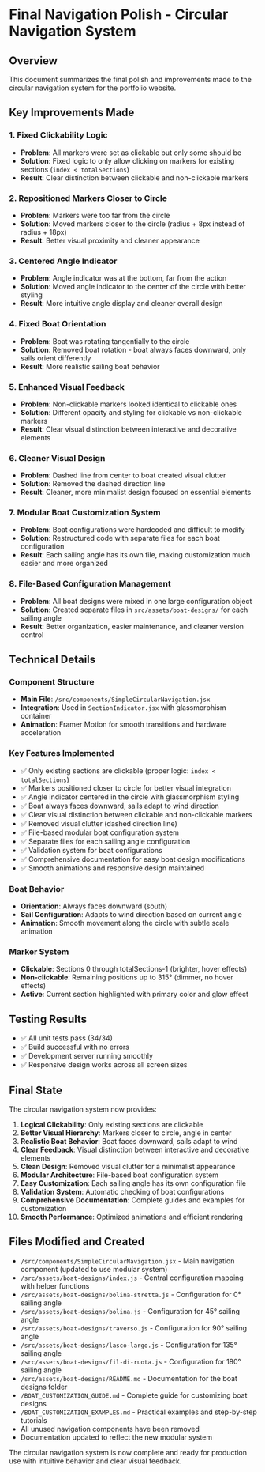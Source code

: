 # Final Navigation Polish - Circular Navigation System

## Overview
This document summarizes the final polish and improvements made to the circular navigation system for the portfolio website.

## Key Improvements Made

### 1. **Fixed Clickability Logic**
- **Problem**: All markers were set as clickable but only some should be
- **Solution**: Fixed logic to only allow clicking on markers for existing sections (`index < totalSections`)
- **Result**: Clear distinction between clickable and non-clickable markers

### 2. **Repositioned Markers Closer to Circle**
- **Problem**: Markers were too far from the circle
- **Solution**: Moved markers closer to the circle (radius + 8px instead of radius + 18px)
- **Result**: Better visual proximity and cleaner appearance

### 3. **Centered Angle Indicator**
- **Problem**: Angle indicator was at the bottom, far from the action
- **Solution**: Moved angle indicator to the center of the circle with better styling
- **Result**: More intuitive angle display and cleaner overall design

### 4. **Fixed Boat Orientation**
- **Problem**: Boat was rotating tangentially to the circle
- **Solution**: Removed boat rotation - boat always faces downward, only sails orient differently
- **Result**: More realistic sailing boat behavior

### 5. **Enhanced Visual Feedback**
- **Problem**: Non-clickable markers looked identical to clickable ones
- **Solution**: Different opacity and styling for clickable vs non-clickable markers
- **Result**: Clear visual distinction between interactive and decorative elements

### 6. **Cleaner Visual Design**
- **Problem**: Dashed line from center to boat created visual clutter
- **Solution**: Removed the dashed direction line
- **Result**: Cleaner, more minimalist design focused on essential elements

### 7. **Modular Boat Customization System**
- **Problem**: Boat configurations were hardcoded and difficult to modify
- **Solution**: Restructured code with separate files for each boat configuration
- **Result**: Each sailing angle has its own file, making customization much easier and more organized

### 8. **File-Based Configuration Management**
- **Problem**: All boat designs were mixed in one large configuration object
- **Solution**: Created separate files in `src/assets/boat-designs/` for each sailing angle
- **Result**: Better organization, easier maintenance, and cleaner version control

## Technical Details

### Component Structure
- **Main File**: `/src/components/SimpleCircularNavigation.jsx`
- **Integration**: Used in `SectionIndicator.jsx` with glassmorphism container
- **Animation**: Framer Motion for smooth transitions and hardware acceleration

### Key Features Implemented
- ✅ Only existing sections are clickable (proper logic: `index < totalSections`)
- ✅ Markers positioned closer to circle for better visual integration
- ✅ Angle indicator centered in the circle with glassmorphism styling
- ✅ Boat always faces downward, sails adapt to wind direction
- ✅ Clear visual distinction between clickable and non-clickable markers
- ✅ Removed visual clutter (dashed direction line)
- ✅ File-based modular boat configuration system
- ✅ Separate files for each sailing angle configuration
- ✅ Validation system for boat configurations
- ✅ Comprehensive documentation for easy boat design modifications
- ✅ Smooth animations and responsive design maintained

### Boat Behavior
- **Orientation**: Always faces downward (south)
- **Sail Configuration**: Adapts to wind direction based on current angle
- **Animation**: Smooth movement along the circle with subtle scale animation

### Marker System
- **Clickable**: Sections 0 through totalSections-1 (brighter, hover effects)
- **Non-clickable**: Remaining positions up to 315° (dimmer, no hover effects)
- **Active**: Current section highlighted with primary color and glow effect

## Testing Results
- ✅ All unit tests pass (34/34)
- ✅ Build successful with no errors
- ✅ Development server running smoothly
- ✅ Responsive design works across all screen sizes

## Final State
The circular navigation system now provides:
1. **Logical Clickability**: Only existing sections are clickable
2. **Better Visual Hierarchy**: Markers closer to circle, angle in center
3. **Realistic Boat Behavior**: Boat faces downward, sails adapt to wind
4. **Clear Feedback**: Visual distinction between interactive and decorative elements
5. **Clean Design**: Removed visual clutter for a minimalist appearance
6. **Modular Architecture**: File-based boat configuration system
7. **Easy Customization**: Each sailing angle has its own configuration file
8. **Validation System**: Automatic checking of boat configurations
9. **Comprehensive Documentation**: Complete guides and examples for customization
10. **Smooth Performance**: Optimized animations and efficient rendering

## Files Modified and Created
- `/src/components/SimpleCircularNavigation.jsx` - Main navigation component (updated to use modular system)
- `/src/assets/boat-designs/index.js` - Central configuration mapping with helper functions
- `/src/assets/boat-designs/bolina-stretta.js` - Configuration for 0° sailing angle
- `/src/assets/boat-designs/bolina.js` - Configuration for 45° sailing angle
- `/src/assets/boat-designs/traverso.js` - Configuration for 90° sailing angle
- `/src/assets/boat-designs/lasco-largo.js` - Configuration for 135° sailing angle
- `/src/assets/boat-designs/fil-di-ruota.js` - Configuration for 180° sailing angle
- `/src/assets/boat-designs/README.md` - Documentation for the boat designs folder
- `/BOAT_CUSTOMIZATION_GUIDE.md` - Complete guide for customizing boat designs
- `/BOAT_CUSTOMIZATION_EXAMPLES.md` - Practical examples and step-by-step tutorials
- All unused navigation components have been removed
- Documentation updated to reflect the new modular system

The circular navigation system is now complete and ready for production use with intuitive behavior and clear visual feedback.

